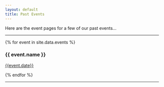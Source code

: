 ```yaml
---
layout: default
title: Past Events
---
```

Here are the event pages for a few of our past events...


<hr>

{% for event in site.data.events %}
<div>
  <h3>{{ event.name }}</h3></a>
  <p><a href="{{event.page}}">{{event.date}}</a>
 </p>
</div>

{% endfor %}

<hr>


